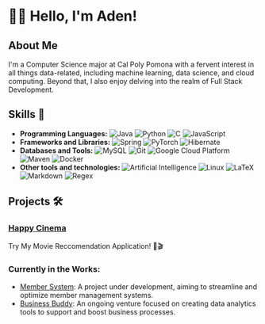 # 👨‍💻 Hello, I'm Aden!

## About Me
I'm a Computer Science major at Cal Poly Pomona with a fervent interest in all things data-related, including machine learning, data science, and cloud computing. Beyond that, I also enjoy delving into the realm of Full Stack Development.

## Skills 🚀
- **Programming Languages:** 
![Java](https://skillicons.dev/icons?i=java) ![Python](https://skillicons.dev/icons?i=python) ![C](https://skillicons.dev/icons?i=c) ![JavaScript](https://skillicons.dev/icons?i=js)
- **Frameworks and Libraries:** 
![Spring](https://skillicons.dev/icons?i=spring) ![PyTorch](https://skillicons.dev/icons?i=pytorch) ![Hibernate](https://skillicons.dev/icons?i=hibernate)
- **Databases and Tools:** 
![MySQL](https://skillicons.dev/icons?i=mysql) ![Git](https://skillicons.dev/icons?i=git) ![Google Cloud Platform](https://skillicons.dev/icons?i=gcp) ![Maven](https://skillicons.dev/icons?i=maven) ![Docker](https://skillicons.dev/icons?i=docker)
- **Other tools and technologies:** 
![Artificial Intelligence](https://skillicons.dev/icons?i=ai) ![Linux](https://skillicons.dev/icons?i=linux) ![LaTeX](https://skillicons.dev/icons?i=latex) ![Markdown](https://skillicons.dev/icons?i=md) ![Regex](https://skillicons.dev/icons?i=regex)

## Projects 🛠️
### [Happy Cinema](https://github.com/adenletchworth/Happy-Cinema)
Try My Movie Reccomendation Application! 🍿🎬

### Currently in the Works:
- [Member System](https://github.com/IscariotSystems/Member-System): A project under development, aiming to streamline and optimize member management systems.
- [Business Buddy](https://github.com/adenletchworth/Business-Buddy): An ongoing venture focused on creating data analytics tools to support and boost business processes.

<!--
**adenletchworth/adenletchworth** is a ✨ _special_ ✨ repository because its `README.md` (this file) appears on your GitHub profile.

Here are some ideas to get you started:

- 🔭 I’m currently working on ...
- 🌱 I’m currently learning ...
- 👯 I’m looking to collaborate on ...
- 🤔 I’m looking for help with ...
- 💬 Ask me about ...
- 📫 How to reach me: ...
- 😄 Pronouns: ...
- ⚡ Fun fact: ...
-->
